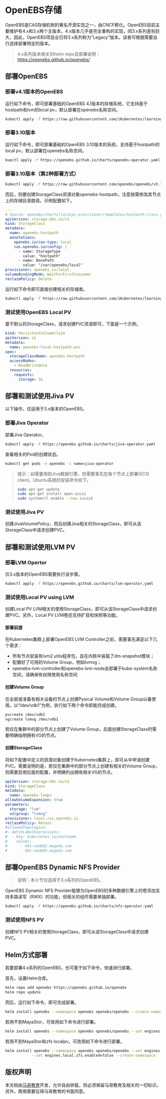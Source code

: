 # OpenEBS存储

OpenEBS是CAS存储机制的著名开源实现之一，由CNCF孵化。OpenEBS目前主要维护有4.x和3.x两个主版本，4.x版本几乎是完全重构的实现，同3.x系列差别巨大，因此，OpenEBS项目业已将3.x系列称为“Legacy”版本。读者可根据需要自行选择部署特定的版本。

> 4.x系列版本相关的helm repo及部署说明：https://openebs.github.io/openebs/

## 部署OpenEBS

### 部署v4.1版本的OpenEBS

运行如下命令，即可部署基础的OpenEBS 4.1版本的存储系统，它支持基于hostpath和lvm的local pv，默认部署在openebs名称空间。

```bash 
kubectl apply -f https://raw.githubusercontent.com/iKubernetes/learning-k8s/master/OpenEBS/deployment/openebs-localpv-lvm-4.1.yaml
```

### 部署3.10版本

运行如下命令，即可部署基础的OpenEBS 3.10版本的系统，支持基于hostpath的local pv，默认部署在openebs名称空间。

```bash
kuectl apply -f https://openebs.github.io/charts/openebs-operator.yaml
```

### 部署3.10版本（第2种部署方式）

```bash 
kubectl apply -f https://raw.githubusercontent.com/openebs/openebs/v3.10.0/k8s/openebs-operator.yaml
```

而后，则要创建StorageClass资源对象openebs-hostpath，注意按需修改其节点上的存储目录路径。示例配置如下。

```yaml
---
# Source: openebs/charts/localpv-provisioner/templates/hostpath-class.yaml
apiVersion: storage.k8s.io/v1
kind: StorageClass
metadata:
  name: openebs-hostpath
  annotations:
    openebs.io/cas-type: local
    cas.openebs.io/config: |
      - name: StorageType
        value: "hostpath"
      - name: BasePath
        value: "/var/openebs/local"
provisioner: openebs.io/local
volumeBindingMode: WaitForFirstConsumer
reclaimPolicy: Delete
```

运行如下命令即可直接创建相关的存储类。

```bash 
kubectl apply -f https://raw.githubusercontent.com/iKubernetes/learning-k8s/master/OpenEBS/deployment/storageclass-openebs-hostpath.yaml
```

### 测试使用OpenEBS Local PV

基于默认的StorageClass，请求创建PVC资源即可，下面是一个示例。

```yaml
kind: PersistentVolumeClaim
apiVersion: v1
metadata:
  name: openebs-local-hostpath-pvc
spec:
  storageClassName: openebs-hostpath
  accessModes:
    - ReadWriteOnce
  resources:
    requests:
      storage: 5G
```



## 部署和测试使用Jiva PV

以下操作，仅适用于3.x版本的OpenEBS。

### 部署Jiva Operator

部署Jiva Operator。

```bash
kubectl apply -f https://openebs.github.io/charts/jiva-operator.yaml
```

查看相关的Pod的创建状态。

```bash
kubectl get pods -n openebs -l name=jiva-operator
```

> 提示：如需要用到Jiva数据引擎，则需要事先在每个节点上部署iSCSI client。Ubuntu系统的安装命令如下。
>
> ```bash 
> sudo apt-get update
> sudo apt-get install open-iscsi
> sudo systemctl enable --now iscsid
> ```

### 测试使用Jiva PV

创建JivaVolumePolicy，而后创建Jiva相关的StorageClass，即可从该StorageClass中请求创建PVC。

## 部署和测试使用LVM PV

### 部署LVM Opertor

仅3.x版本的OpenEBS需要执行该步骤。

```bash
kubectl apply -f https://openebs.github.io/charts/lvm-operator.yaml
```

### 测试使用Local PV using LVM

创建Local PV LVM相关的使用StorageClass，即可从该StorageClass中请求创建PVC。另外，Local PV LVM卷还支持扩容和快照等功能。

#### 部署前提

在Kubernetes集群上部署OpenEBS LVM Controller之前，需要事先满足以下几个需求：

- 所有节点安装有lvm2 utils程序包，且在内核中装载了dm-snapshot模块； 
- 配置好了可用的Volume Group，例如lvmvg；
- openebs-lvm-controller和openebs-lvm-node会部署于kube-system名称空间，请确保有权限使用名称空间

#### 创建Volume Group

在全部或准备有相关设备的节点上创建Pysical Volume和Volume Group以备使用。以“/dev/vdb1”为例，执行如下两个命令即能完成创建。

```bash 
pvcreate /dev/vdb1
vgcreate lvmvg /dev/vdb1
```

若仅在集群中的部分节点上创建了Volume Group，后面创建StorageClass时需要明确指明拥有VG的节点。

#### 创建StorageClass

将如下配置中定义的资源对象创建于Kubernetes集群上，即可从中申请创建PVC。需要说明的是，若仅在集群中的部分节点上创建有相关的Volume Group，则需要启用后面的配置，并明确列出拥有相关VG的节点。

```yaml
apiVersion: storage.k8s.io/v1
kind: StorageClass
metadata:
  name: openebs-lvmpv
allowVolumeExpansion: true
parameters:
  storage: "lvm"
  volgroup: "lvmvg"
provisioner: local.csi.openebs.io
reclaimPolicy: Retain
#allowedTopologies:
#- matchLabelExpressions:
#  - key: kubernetes.io/hostname
#    values:
#      - k8s-node01.magedu.com
#      - k8s-node03.magedu.com
```





## 部署OpenEBS Dynamic NFS Provider

> 说明：本小节仅适用于3.x系列的OpenEBS。

OpenEBS Dynamic NFS Provider能够为OpenEBS的多种数据引擎上的卷添加支持多路读写（RWX）的功能，但相关的组件需要单独部署。

```bash
kubectl apply -f https://openebs.github.io/charts/nfs-operator.yaml
```

### 测试使用NFS PV

创建NFS PV相关的使用StorageClass，即可从该StorageClass中请求创建PVC。



## Helm方式部署

若要部署4.x系列的OpenEBS，也可基于如下命令，快速进行部署。

首先，设置Helm仓库。

```bash
helm repo add openebs https://openebs.github.io/openebs
helm repo update
```

而后，运行如下命令，即可完成部署。

```bash
helm install openebs --namespace openebs openebs/openebs --create-namespace
```

若用不到MayaStor，可改用如下命令进行部署。

```bash
helm install openebs --namespace openebs openebs/openebs --set engines.replicated.mayastor.enabled=false --create-namespace
```

若用不到MayaStor和zfs localpv，可改用如下命令进行部署。

```bash
helm install openebs --namespace openebs openebs/openebs --set engines.replicated.mayastor.enabled=false \
            --set engines.local.zfs.enabled=false --create-namespace
```



## 版权声明

本文档由[马哥教育](http://www.magedu.com)开发，允许自由转载，但必须保留马哥教育及相关的一切标识。另外，商用需要征得马哥教育的书面同意。
